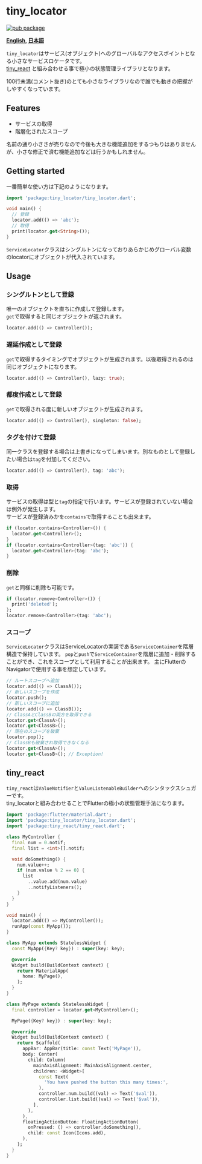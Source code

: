 # tiny_locator

[![pub package](https://img.shields.io/pub/v/tiny_locator.svg)](https://pub.dartlang.org/packages/tiny_locator)


**[English](https://github.com/zuvola/tiny_locator/blob/master/README.md), [日本語](https://github.com/zuvola/tiny_locator/blob/master/README_jp.md)**


`tiny_locator`はサービス(オブジェクト)へのグローバルなアクセスポイントとなる小さなサービスロケータです。  
[tiny_react](https://pub.dartlang.org/packages/tiny_react)
と組み合わせる事で極小の状態管理ライブラリとなります。

100行未満(コメント抜き)のとても小さなライブラリなので誰でも動きの把握がしやすくなっています。


## Features

- サービスの取得
- 階層化されたスコープ

名前の通り小ささが売りなので今後も大きな機能追加をするつもりはありませんが、小さな修正で済む機能追加などは行うかもしれません。


## Getting started

一番簡単な使い方は下記のようになります。

```dart
import 'package:tiny_locator/tiny_locator.dart';

void main() {
  // 登録
  locator.add(() => 'abc');
  // 取得
  print(locator.get<String>());
}
```
`ServiceLocator`クラスはシングルトンになっておりあらかじめグローバル変数のlocatorにオブジェクトが代入されています。


## Usage

### シングルトンとして登録

唯一のオブジェクトを直ちに作成して登録します。  
`get`で取得すると同じオブジェクトが返されます。

```dart
locator.add(() => Controller());
```

### 遅延作成として登録

`get`で取得するタイミングでオブジェクトが生成されます。以後取得されるのは同じオブジェクトになります。

```dart
locator.add(() => Controller(), lazy: true);
```

### 都度作成として登録

`get`で取得される度に新しいオブジェクトが生成されます。

```dart
locator.add(() => Controller(), singleton: false);
```

### タグを付けて登録

同一クラスを登録する場合は上書きになってしまいます。別なものとして登録したい場合は`tag`を付加してください。

```dart
locator.add(() => Controller(), tag: 'abc');
```

### 取得

サービスの取得は型と`tag`の指定で行います。サービスが登録されていない場合は例外が発生します。  
サービスが登録済みかを`contains`で取得することも出来ます。

```dart
if (locator.contains<Controller>()) {
  locator.get<Controller>();
}
if (locator.contains<Controller>(tag: 'abc')) {
  locator.get<Controller>(tag: 'abc');
}
```

### 削除

`get`と同様に削除も可能です。

```dart
if (locator.remove<Controller>()) {
  print('deleted');
};
locator.remove<Controller>(tag: 'abc');
```

### スコープ

`ServiceLocator`クラスはServiceLocatorの実装である`ServiceContainer`を階層構造で保持しています。
`pop`と`push`で`ServiceContainer`を階層に追加・削除することができ、これをスコープとして利用することが出来ます。
主にFlutterのNavigatorで使用する事を想定しています。

```dart
// ルートスコープへ追加
locator.add(() => ClassA());
// 新しいスコープを作成
locator.push();
// 新しいスコープに追加
locator.add(() => ClassB());
// ClassAとClassBの両方を取得できる
locator.get<ClassA>();
locator.get<ClassB>();
// 現在のスコープを破棄
locator.pop();
// ClassBも破棄され取得できなくなる
locator.get<ClassA>();
locator.get<ClassB>(); // Exception!
```


## tiny_react

`tiny_react`は`ValueNotifier`と`ValueListenableBuilder`へのシンタックスシュガーです。  
tiny_locatorと組み合わせることでFlutterの極小の状態管理手法になります。

```dart
import 'package:flutter/material.dart';
import 'package:tiny_locator/tiny_locator.dart';
import 'package:tiny_react/tiny_react.dart';

class MyController {
  final num = 0.notif;
  final list = <int>[].notif;

  void doSomething() {
    num.value++;
    if (num.value % 2 == 0) {
      list
        ..value.add(num.value)
        ..notifyListeners();
    }
  }
}

void main() {
  locator.add(() => MyController());
  runApp(const MyApp());
}

class MyApp extends StatelessWidget {
  const MyApp({Key? key}) : super(key: key);

  @override
  Widget build(BuildContext context) {
    return MaterialApp(
      home: MyPage(),
    );
  }
}

class MyPage extends StatelessWidget {
  final controller = locator.get<MyController>();

  MyPage({Key? key}) : super(key: key);

  @override
  Widget build(BuildContext context) {
    return Scaffold(
      appBar: AppBar(title: const Text('MyPage')),
      body: Center(
        child: Column(
          mainAxisAlignment: MainAxisAlignment.center,
          children: <Widget>[
            const Text(
              'You have pushed the button this many times:',
            ),
            controller.num.build((val) => Text('$val')),
            controller.list.build((val) => Text('$val')),
          ],
        ),
      ),
      floatingActionButton: FloatingActionButton(
        onPressed: () => controller.doSomething(),
        child: const Icon(Icons.add),
      ),
    );
  }
}
```
